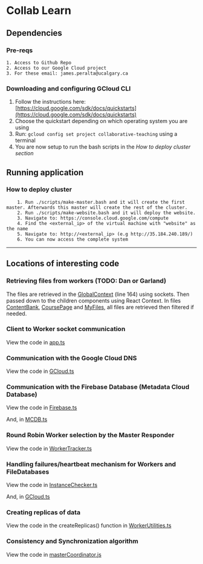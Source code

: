 # Collab Learn

## Dependencies

### Pre-reqs

```
1. Access to Github Repo
2. Access to our Google Cloud project
3. For these email: james.peralta@ucalgary.ca
```

### Downloading and configuring GCloud CLI

1. Follow the instructions here: [https://cloud.google.com/sdk/docs/quickstarts](https://cloud.google.com/sdk/docs/quickstarts)
2. Choose the quickstart depending on which operating system you are using
3. Run: `gcloud config set project collaborative-teaching` using a terminal
4. You are now setup to run the bash scripts in the _How to deploy cluster section_

## Running application

### How to deploy cluster

```
    1. Run ./scripts/make-master.bash and it will create the first master. Afterwards this master will create the rest of the cluster.
    2. Run ./scripts/make-website.bash and it will deploy the website.
    3. Navigate to: https://console.cloud.google.com/compute
    4. Find the <external_ip> of the virtual machine with "website" as the name
    5. Navigate to: http://<external_ip> (e.g http://35.184.240.189/)
    6. You can now access the complete system
```

---

## Locations of interesting code

### Retrieving files from workers (TODO: Dan or Garland)

The files are retrieved in the [GlobalContext](./client/src/GlobalContext.tsx) (line 164) using sockets.
Then passed down to the children components using React Context.
In files [ContentBank](./client/src/ContentBank.jsx), [CoursePage](./client/src/CoursePage.jsx) and [MyFiles](./client/src/MyFiles.jsx), all files are retrieved then filtered if needed.

### Client to Worker socket communication

View the code in [app.ts](./worker/src/app.ts)

### Communication with the Google Cloud DNS

View the code in [GCloud.ts](./master/src/GCloud.ts)

### Communication with the Firebase Database (Metadata Cloud Database)

View the code in [Firebase.ts](./master/src/Firebase.ts)

And, in [MCDB.ts](./master/src/MCDB.ts)

### Round Robin Worker selection by the Master Responder

View the code in [WorkerTracker.ts](./master/src/WorkerTracker.ts)

### Handling failures/heartbeat mechanism for Workers and FileDatabases

View the code in [InstanceChecker.ts](./master/src/InstanceChecker.ts)

And, in [GCloud.ts](./master/src/GCloud.ts)

### Creating replicas of data

View the code in the createReplicas() function in [WorkerUtilities.ts](./worker/src/HelperFunctions/WorkerUtilities.ts)

### Consistency and Synchronization algorithm

View the code in [masterCoordinator.js](./master/src/masterCoordinator.js)
